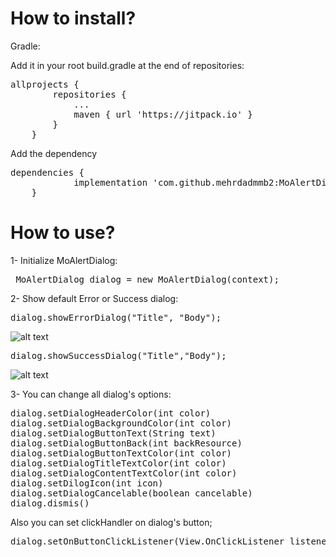 # How to install?

Gradle:

Add it in your root build.gradle at the end of repositories:

<pre>
allprojects {
		repositories {
			...
			maven { url 'https://jitpack.io' }
		}
	}
</pre>
Add the dependency

<pre>
dependencies {
	        implementation 'com.github.mehrdadmmb2:MoAlertDialog:1.0.0'
	}
</pre>

# How to use?

1- Initialize MoAlertDialog:
<pre> MoAlertDialog dialog = new MoAlertDialog(context);</pre>

2- Show default Error or Success dialog:
<pre>
dialog.showErrorDialog("Title", "Body");
</pre>

![alt text](http://s8.picofile.com/file/8350731926/Screenshot_20190131_143704_MoAlertDialog.jpg)

<pre>
dialog.showSuccessDialog("Title","Body");
</pre>

![alt text](http://s8.picofile.com/file/8350731976/Screenshot_20190131_143834_MoAlertDialog.jpg)

3- You can change all dialog's options:
<pre>
dialog.setDialogHeaderColor(int color)
dialog.setDialogBackgroundColor(int color)
dialog.setDialogButtonText(String text)
dialog.setDialogButtonBack(int backResource)
dialog.setDialogButtonTextColor(int color)
dialog.setDialogTitleTextColor(int color)
dialog.setDialogContentTextColor(int color)
dialog.setDilogIcon(int icon)
dialog.setDialogCancelable(boolean cancelable)
dialog.dismis()
</pre>
Also you can set clickHandler on dialog's button;
<pre>dialog.setOnButtonClickListener(View.OnClickListener listener)</pre>
